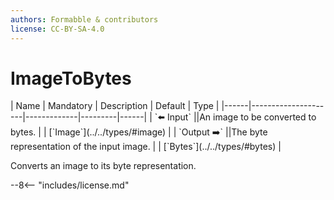```yaml
---
authors: Formabble & contributors
license: CC-BY-SA-4.0
---
```



# ImageToBytes

<div class="sh-parameters" markdown="1">
| Name | Mandatory | Description | Default | Type |
|------|---------------------|-------------|---------|------|
| `⬅️ Input` ||An image to be converted to bytes. | | [`Image`](../../types/#image) |
| `Output ➡️` ||The byte representation of the input image. | | [`Bytes`](../../types/#bytes) |

</div>

Converts an image to its byte representation.

--8<-- "includes/license.md"

